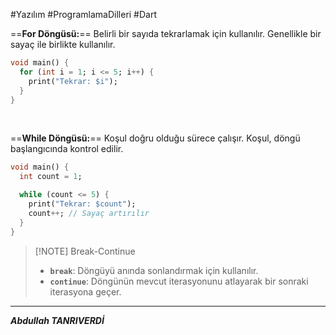 #Yazılım #ProgramlamaDilleri #Dart 

==**For Döngüsü:**== Belirli bir sayıda tekrarlamak için kullanılır. Genellikle bir sayaç ile birlikte kullanılır.
```dart
void main() {
  for (int i = 1; i <= 5; i++) {
    print("Tekrar: $i");
  }
}

```
<br>

==**While Döngüsü:**== Koşul doğru olduğu sürece çalışır. Koşul, döngü başlangıcında kontrol edilir.
```dart
void main() {
  int count = 1;

  while (count <= 5) {
    print("Tekrar: $count");
    count++; // Sayaç artırılır
  }
}

```

> [!NOTE] Break-Continue
> - **`break`**: Döngüyü anında sonlandırmak için kullanılır.
>- **`continue`**: Döngünün mevcut iterasyonunu atlayarak bir sonraki iterasyona geçer.

****
***Abdullah TANRIVERDİ***


